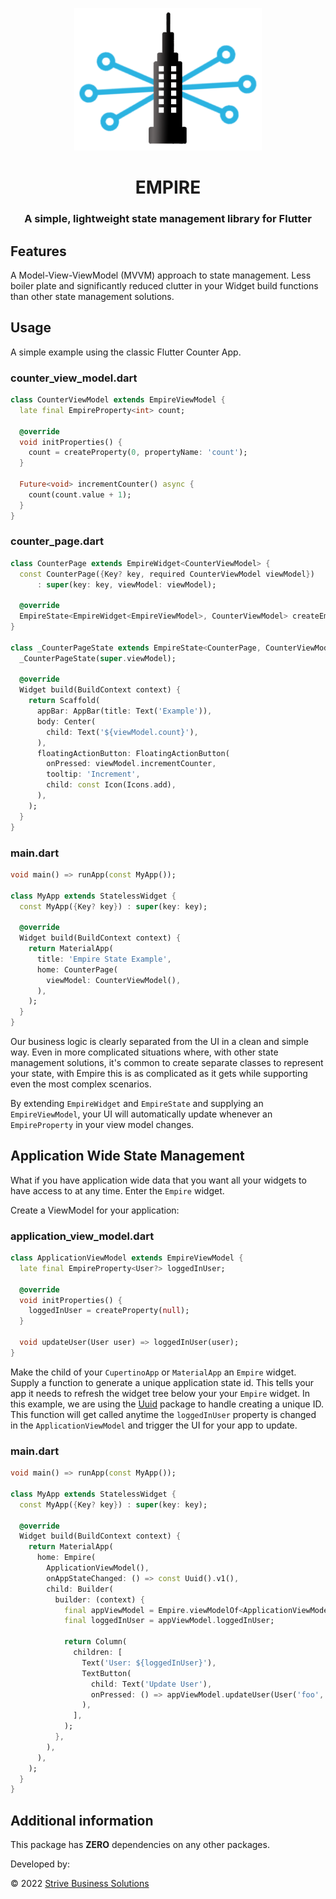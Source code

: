 
<p align="center">
    <img src="./images/EmpireLogoMD.png"/>
</p>

<h1 align="center">EMPIRE</h1>
<h3 align="center">A simple, lightweight state management library for Flutter</h3>


## Features

A Model-View-ViewModel (MVVM) approach to state management. Less boiler plate and significantly reduced clutter in your Widget build functions than other state management solutions. 


## Usage

A simple example using the classic Flutter Counter App.

### counter_view_model.dart

```dart
class CounterViewModel extends EmpireViewModel {
  late final EmpireProperty<int> count;

  @override
  void initProperties() {
    count = createProperty(0, propertyName: 'count');
  }

  Future<void> incrementCounter() async {
    count(count.value + 1);
  }
}
```

### counter_page.dart

```dart
class CounterPage extends EmpireWidget<CounterViewModel> {
  const CounterPage({Key? key, required CounterViewModel viewModel})
      : super(key: key, viewModel: viewModel);  

  @override
  EmpireState<EmpireWidget<EmpireViewModel>, CounterViewModel> createEmpire() => _CounterPageState(viewModel);
}

class _CounterPageState extends EmpireState<CounterPage, CounterViewModel> {
  _CounterPageState(super.viewModel);

  @override
  Widget build(BuildContext context) {
    return Scaffold(
      appBar: AppBar(title: Text('Example')),
      body: Center(
        child: Text('${viewModel.count}'),
      ),
      floatingActionButton: FloatingActionButton(
        onPressed: viewModel.incrementCounter,
        tooltip: 'Increment',
        child: const Icon(Icons.add),
      ),
    );
  }
}

```

### main.dart

```dart
void main() => runApp(const MyApp());

class MyApp extends StatelessWidget {
  const MyApp({Key? key}) : super(key: key);

  @override
  Widget build(BuildContext context) {
    return MaterialApp(
      title: 'Empire State Example',
      home: CounterPage(
        viewModel: CounterViewModel(),
      ),
    );
  }
}
```

Our business logic is clearly separated from the UI in a clean and simple way. Even in more complicated situations where, with other state management solutions, it's common to create separate classes to represent your state, with Empire this is as complicated as it gets while supporting even the most complex scenarios.

By extending `EmpireWidget` and `EmpireState` and supplying an `EmpireViewModel`, your UI will automatically update whenever an `EmpireProperty` in your view model changes.

## Application Wide State Management

What if you have application wide data that you want all your widgets to have access to at any time. Enter the `Empire` widget.

Create a ViewModel for your application:

### application_view_model.dart

```dart
class ApplicationViewModel extends EmpireViewModel {
  late final EmpireProperty<User?> loggedInUser;

  @override
  void initProperties() {
    loggedInUser = createProperty(null);
  }

  void updateUser(User user) => loggedInUser(user);
}
```

Make the child of your `CupertinoApp` or `MaterialApp` an `Empire` widget. Supply a function to generate a unique application state id. This tells your app it needs to refresh the widget tree below your your `Empire` widget. In this example, we are using the [Uuid]() package to handle creating a unique ID. This function will get called anytime the `loggedInUser` property is changed in the `ApplicationViewModel` and trigger the UI for your app to update.

### main.dart
```dart
void main() => runApp(const MyApp());

class MyApp extends StatelessWidget {
  const MyApp({Key? key}) : super(key: key);

  @override
  Widget build(BuildContext context) {
    return MaterialApp(
      home: Empire(
        ApplicationViewModel(),
        onAppStateChanged: () => const Uuid().v1(),
        child: Builder(
          builder: (context) {              
            final appViewModel = Empire.viewModelOf<ApplicationViewModel>(context);
            final loggedInUser = appViewModel.loggedInUser;

            return Column(
              children: [
                Text('User: ${loggedInUser}'),
                TextButton(
                  child: Text('Update User'),
                  onPressed: () => appViewModel.updateUser(User('foo', 'bar')),
                ),
              ],
            );
          },
        ),
      ),
    );
  }
}
```

## Additional information

This package has **ZERO** dependencies on any other packages.

Developed by:

© 2022 [Strive Business Solutions](https://www.strivebusiness.ca/)
